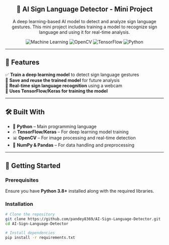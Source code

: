 <h2 align="center">🤖 AI Sign Language Detector - Mini Project</h2>

<p align="center">
  A deep learning-based AI model to detect and analyze sign language gestures.  
  This mini project includes training a model to recognize sign language and using it for real-time analysis.  
</p>


<p align="center">
  <img src="https://img.shields.io/badge/Machine_Learning-%E2%9C%94-brightgreen" alt="Machine Learning">
  <img src="https://img.shields.io/badge/OpenCV-%E2%9C%94-blue" alt="OpenCV">
  <img src="https://img.shields.io/badge/TensorFlow-%E2%9C%94-orange" alt="TensorFlow">
  <img src="https://img.shields.io/badge/Python-%E2%9C%94-yellow" alt="Python">
</p>

---

## 📌 Features  

✅ **Train a deep learning model** to detect sign language gestures  
📂 **Save and reuse the trained model** for future analysis  
🎥 **Real-time sign language recognition** using a webcam  
🧠 **Uses TensorFlow/Keras for training the model**  

---

## 🛠 Built With  

- 🤖 **Python** – Main programming language  
- 🔥 **TensorFlow/Keras** – For deep learning model training  
- 📊 **OpenCV** – For image processing and real-time detection  
- 🐍 **NumPy & Pandas** – For data handling and preprocessing  

---

## 🚀 Getting Started  

### Prerequisites  

Ensure you have **Python 3.8+** installed along with the required libraries.  

### Installation  

```sh
# Clone the repository  
git clone https://github.com/pandey8369/AI-Sign-Language-Detector.git
cd AI-Sign-Language-Detector  

# Install dependencies  
pip install -r requirements.txt  
